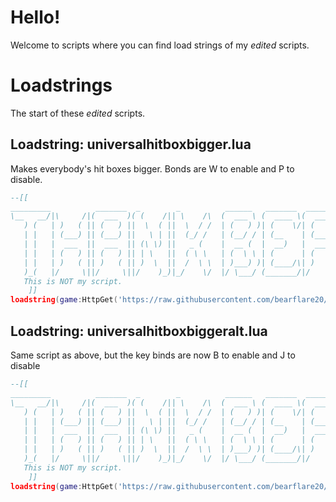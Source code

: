 # Hello!
Welcome to scripts where you can find load strings of my *edited* scripts.
# Loadstrings
The start of these *edited* scripts.
## Loadstring: universalhitboxbigger.lua
Makes everybody's hit boxes bigger. Bonds are W to enable and P to disable.
```lua
--[[
_________          _______  _        _          ______   _______  _______  _______ 
\__   __/|\     /|(  ___  )( (    /|| \    /\  (  ___ \ (  ____ \(  ___  )(  ____ )
   ) (   | )   ( || (   ) ||  \  ( ||  \  / /  | (   ) )| (    \/| (   ) || (    )|
   | |   | (___) || (___) ||   \ | ||  (_/ /   | (__/ / | (__    | (___) || (____)|
   | |   |  ___  ||  ___  || (\ \) ||   _ (    |  __ (  |  __)   |  ___  ||     __)
   | |   | (   ) || (   ) || | \   ||  ( \ \   | (  \ \ | (      | (   ) || (\ (   
   | |   | )   ( || )   ( || )  \  ||  /  \ \  | )___) )| (____/\| )   ( || ) \ \__
   )_(   |/     \||/     \||/    )_)|_/    \/  |/ \___/ (_______/|/     \||/   \__/
   This is NOT my script.
    ]]                                                                                                                                                                  
loadstring(game:HttpGet('https://raw.githubusercontent.com/bearflare20/roblox-scripts/main/universalhitboxbigger.lua'))()
```
## Loadstring: universalhitboxbiggeralt.lua
Same script as above, but the key binds are now B to enable and J to disable
```lua
--[[
_________          _______  _        _          ______   _______  _______  _______ 
\__   __/|\     /|(  ___  )( (    /|| \    /\  (  ___ \ (  ____ \(  ___  )(  ____ )
   ) (   | )   ( || (   ) ||  \  ( ||  \  / /  | (   ) )| (    \/| (   ) || (    )|
   | |   | (___) || (___) ||   \ | ||  (_/ /   | (__/ / | (__    | (___) || (____)|
   | |   |  ___  ||  ___  || (\ \) ||   _ (    |  __ (  |  __)   |  ___  ||     __)
   | |   | (   ) || (   ) || | \   ||  ( \ \   | (  \ \ | (      | (   ) || (\ (   
   | |   | )   ( || )   ( || )  \  ||  /  \ \  | )___) )| (____/\| )   ( || ) \ \__
   )_(   |/     \||/     \||/    )_)|_/    \/  |/ \___/ (_______/|/     \||/   \__/
   This is NOT my script.
    ]]                                                                                                                                                                  
loadstring(game:HttpGet('https://raw.githubusercontent.com/bearflare20/roblox-scripts/main/universalhitboxbiggeralt.lua'))()
```
